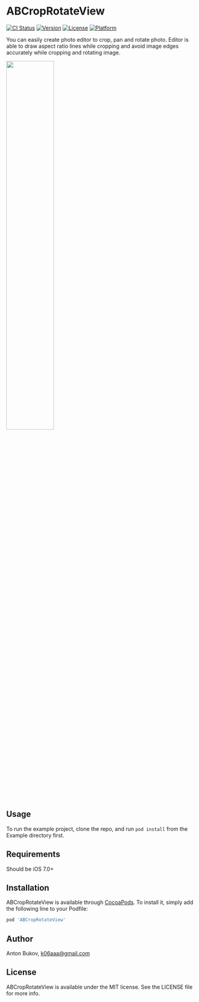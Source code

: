 # ABCropRotateView

[![CI Status](http://img.shields.io/travis/k06a/ABCropRotateView.svg?style=flat)](https://travis-ci.org/k06a/ABCropRotateView)
[![Version](https://img.shields.io/cocoapods/v/ABCropRotateView.svg?style=flat)](http://cocoapods.org/pods/ABCropRotateView)
[![License](https://img.shields.io/cocoapods/l/ABCropRotateView.svg?style=flat)](http://cocoapods.org/pods/ABCropRotateView)
[![Platform](https://img.shields.io/cocoapods/p/ABCropRotateView.svg?style=flat)](http://cocoapods.org/pods/ABCropRotateView)

You can easily create photo editor to crop, pan and rotate photo. Editor is able to draw aspect ratio lines while cropping and avoid image edges accurately while cropping and rotating image.

<image src="https://raw.githubusercontent.com/k06a/ABCropRotateView/master/screenshot.png" width="50%">

## Usage

To run the example project, clone the repo, and run `pod install` from the Example directory first.

## Requirements

Should be iOS 7.0+

## Installation

ABCropRotateView is available through [CocoaPods](http://cocoapods.org). To install
it, simply add the following line to your Podfile:

```ruby
pod 'ABCropRotateView'
```

## Author

Anton Bukov, k06aaa@gmail.com

## License

ABCropRotateView is available under the MIT license. See the LICENSE file for more info.
